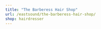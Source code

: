 ```yaml
---
title: "The Barberess Hair Shop"
url: /eastsound/the-barberess-hair-shop/
shop: hairdresser
---
```

